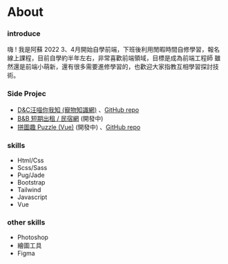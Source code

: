 #  About 

### introduce
嗨 ! 我是阿蘇 
2022 3、4月開始自學前端，下班後利用閒暇時間自修學習，報名線上課程，目前自學約半年左右，非常喜歡前端領域，目標是成為前端工程師 
雖然還是前端小萌新，還有很多需要進修學習的，也歡迎大家指教互相學習探討技術。

### Side Projec
- [D&C汪喵你我知 (寵物知識網)](https://susu3131.github.io/Side-project1-DCPet/)
  、[GitHub repo](https://github.com/susu3131/Side-project1-DCPet)
- [B&B 短期出租 / 民宿網](https://github.com/susu3131/Side-project2-bnb) (開發中) 
- [拼圖趣 Puzzle (Vue)](https://susu3131.github.io/SideProject-puzzle/#/index) (開發中) 、[GitHub repo](https://github.com/susu3131/SideProject-puzzle)


###  skills
- Html/Css 
- Scss/Sass
- Pug/Jade
- Bootstrap
- Tailwind
- Javascript 
- Vue

### other skills
- Photoshop
- 繪圖工具
- Figma
